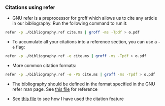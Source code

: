 ### Citations using refer

* GNU refer is a preprocessor for groff which allows us to cite any article in our bibliography. Run the following command to run it:

```sh
refer -p ./bibliography.ref cite.ms | groff -ms -Tpdf > o.pdf
```

* To accumulate all your citations into a reference section, you can use a `-e` flag:

```sh
refer -p ./bibliography.ref -e cite.ms | groff -ms -Tpdf > o.pdf
```

* More common citation formats:

```sh
refer -p ./bibliography.ref -e -PS cite.ms | groff -ms -Tpdf > o.pdf
```

* The bibliography should be defined in the format specified in the GNU refer man page. See [this file](./bibliography.ref) for reference

* See [this file](./cite.ms) to see how I have used the citation feature
